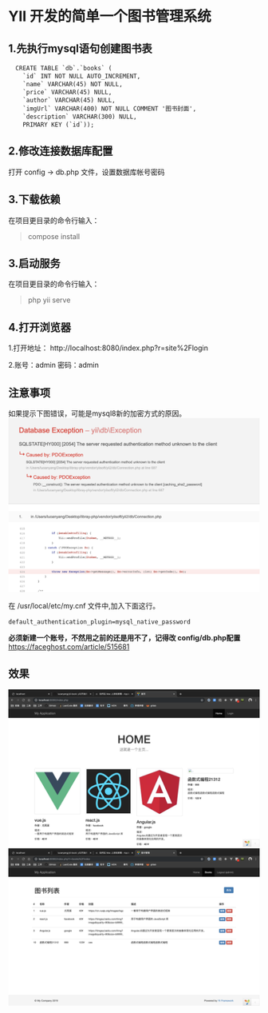 # **YII 开发的简单一个图书管理系统** 

## **1.先执行mysql语句创建图书表**
```
  CREATE TABLE `db`.`books` (
    `id` INT NOT NULL AUTO_INCREMENT,
    `name` VARCHAR(45) NOT NULL,
    `price` VARCHAR(45) NULL,
    `author` VARCHAR(45) NULL,
    `imgUrl` VARCHAR(400) NOT NULL COMMENT '图书封面',
    `description` VARCHAR(300) NULL,
    PRIMARY KEY (`id`));
```
## **2.修改连接数据库配置**
打开 config -> db.php 文件，设置数据库帐号密码

## **3.下载依赖**
在项目更目录的命令行输入：
> compose install

## **3.启动服务**
在项目更目录的命令行输入：
> php yii serve

## **4.打开浏览器**
1.打开地址： http://localhost:8080/index.php?r=site%2Flogin

2.账号：admin  密码：admin


## 注意事项
如果提示下图错误，可能是mysql8新的加密方式的原因。
![连接数据库错误](mysql-err.png)

在 /usr/local/etc/my.cnf 文件中,加入下面这行。
```
default_authentication_plugin=mysql_native_password
```

**必须新建一个账号，不然用之前的还是用不了，记得改 config/db.php配置**
https://faceghost.com/article/515681


## 效果
![主页](demo1.png)
![管理](demo2.png)